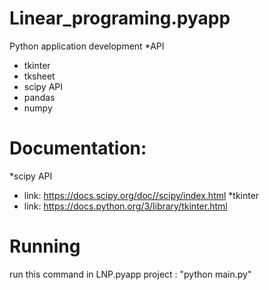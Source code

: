 # Linear_programing.pyapp
Python application development
*API
- tkinter
- tksheet
- scipy API
- pandas
- numpy
# Documentation:
*scipy API
- link: https://docs.scipy.org/doc//scipy/index.html
*tkinter
- link: https://docs.python.org/3/library/tkinter.html
# Running
run this command in LNP.pyapp project : 
 "python main.py"
 


